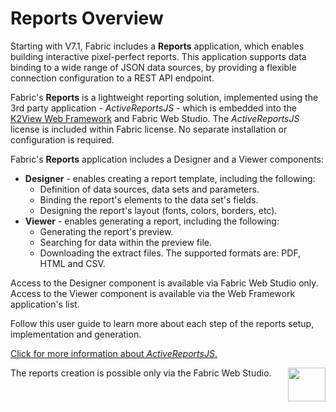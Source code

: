 # Reports Overview

<web>

Starting with V7.1, Fabric includes a **Reports** application, which enables building interactive pixel-perfect reports. This application supports data binding to a wide range of JSON data sources, by providing a flexible connection configuration to a REST API endpoint.

Fabric's **Reports** is a lightweight reporting solution, implemented using the 3rd party application - *ActiveReportsJS* - which is embedded into the [K2View Web Framework](/articles/30_web_framework/01_web_framework_overview.md) and Fabric Web Studio. The *ActiveReportsJS* license is included within Fabric license. No separate installation or configuration is required. 

Fabric's **Reports** application includes a Designer and a Viewer components:

* **Designer** - enables creating a report template, including the following: 
  - Definition of data sources, data sets and parameters.
  - Binding the report's elements to the data set's fields.
  - Designing the report's layout (fonts, colors, borders, etc). 
* **Viewer** - enables generating a report, including the following:
  - Generating the report's preview.
  - Searching for data within the preview file.
  - Downloading the extract files. The supported formats are: PDF, HTML and CSV.

Access to the Designer component is available via Fabric Web Studio only. Access to the Viewer component is available via the Web Framework application's list.

Follow this user guide to learn more about each step of the reports setup, implementation and generation.

[Click for more information about *ActiveReportsJS*.](https://www.grapecity.com/activereportsjs/docs/GettingStarted/Introduction)



[<img align="right" width="60" height="54" src="/articles/images/Next.png">](02_create_new_report.md) 

</web>

<studio>

The reports creation is possible only via the Fabric Web Studio.

</studio>
